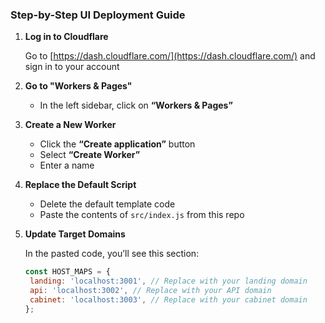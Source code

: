 ### Step-by-Step UI Deployment Guide

1. **Log in to Cloudflare**

   Go to [https://dash.cloudflare.com/](https://dash.cloudflare.com/) and sign in to your account

2. **Go to "Workers & Pages"**

   - In the left sidebar, click on **“Workers & Pages”**

3. **Create a New Worker**

   - Click the **“Create application”** button
   - Select **“Create Worker”**
   - Enter a name

4. **Replace the Default Script**

   - Delete the default template code
   - Paste the contents of `src/index.js` from this repo

5. **Update Target Domains**

   In the pasted code, you’ll see this section:

   ```js
   const HOST_MAPS = {
   	landing: 'localhost:3001', // Replace with your landing domain
   	api: 'localhost:3002', // Replace with your API domain
   	cabinet: 'localhost:3003', // Replace with your cabinet domain
   };
   ```
